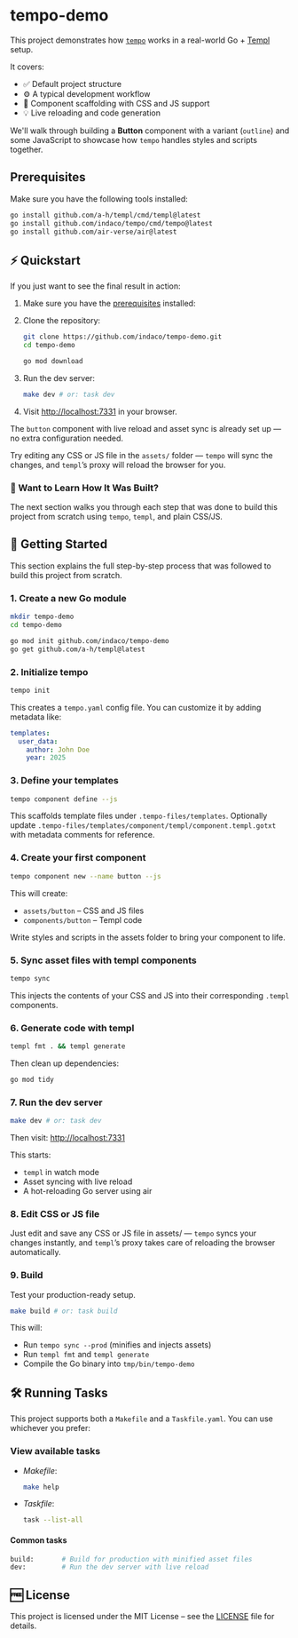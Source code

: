 # tempo-demo

This project demonstrates how [`tempo`](https://github.com/indaco/tempo) works in a real-world Go + [Templ](https://templ.guide) setup.

It covers:

- ✅ Default project structure
- ⚙️ A typical development workflow
- 🎨 Component scaffolding with CSS and JS support
- 💡 Live reloading and code generation

We'll walk through building a **Button** component with a variant (`outline`) and some JavaScript to showcase how `tempo` handles styles and scripts together.

## Prerequisites

Make sure you have the following tools installed:

```bash
go install github.com/a-h/templ/cmd/templ@latest
go install github.com/indaco/tempo/cmd/tempo@latest
go install github.com/air-verse/air@latest
```

## ⚡ Quickstart

If you just want to see the final result in action:

1. Make sure you have the [prerequisites](#prerequisites) installed:
2. Clone the repository:

    ```bash
    git clone https://github.com/indaco/tempo-demo.git
    cd tempo-demo

    go mod download
    ```

3. Run the dev server:

    ```bash
    make dev # or: task dev
    ```

4. Visit [http://localhost:7331](http://localhost:7331) in your browser.

The `button` component with live reload and asset sync is already set up — no extra configuration needed.

Try editing any CSS or JS file in the `assets/` folder — `tempo` will sync the changes, and `templ`’s proxy will reload the browser for you.

### 🔨 Want to Learn How It Was Built?

The next section walks you through each step that was done to build this project from scratch using `tempo`, `templ`, and plain CSS/JS.

## 🧪 Getting Started

This section explains the full step-by-step process that was followed to build this project from scratch.

### 1. Create a new Go module

```bash
mkdir tempo-demo
cd tempo-demo

go mod init github.com/indaco/tempo-demo
go get github.com/a-h/templ@latest
```

### 2. Initialize tempo

```bash
tempo init
```

This creates a `tempo.yaml` config file. You can customize it by adding metadata like:

```yaml
templates:
  user_data:
    author: John Doe
    year: 2025
```

### 3. Define your templates

```bash
tempo component define --js
```

This scaffolds template files under `.tempo-files/templates`.
Optionally update `.tempo-files/templates/component/templ/component.templ.gotxt` with metadata comments for reference.

### 4. Create your first component

```bash
tempo component new --name button --js
```

This will create:

- `assets/button` – CSS and JS files
- `components/button` – Templ code

Write styles and scripts in the assets folder to bring your component to life.

### 5. Sync asset files with templ components

```bash
tempo sync
```

This injects the contents of your CSS and JS into their corresponding `.templ` components.

### 6. Generate code with templ

```bash
templ fmt . && templ generate
```

Then clean up dependencies:

```bash
go mod tidy
```

### 7. Run the dev server

```bash
make dev # or: task dev
```

Then visit: [http://localhost:7331](http://localhost:7331)

This starts:

- `templ` in watch mode
- Asset syncing with live reload
- A hot-reloading Go server using air

### 8. Edit CSS or JS file

Just edit and save any CSS or JS file in assets/ — `tempo` syncs your changes instantly, and `templ`’s proxy takes care of reloading the browser automatically.

### 9. Build

Test your production-ready setup.

```bash
make build # or: task build
```

This will:

- Run `tempo sync --prod` (minifies and injects assets)
- Run `templ fmt` and `templ generate`
- Compile the Go binary into `tmp/bin/tempo-demo`

## 🛠️ Running Tasks

This project supports both a `Makefile` and a `Taskfile.yaml`. You can use whichever you prefer:

### View available tasks

- _Makefile_:

    ```bash
    make help
    ```

- _Taskfile_:

    ```bash
    task --list-all
    ```

#### Common tasks

```bash
build:       # Build for production with minified asset files
dev:         # Run the dev server with live reload
```

## 🆓 License

This project is licensed under the MIT License – see the [LICENSE](./LICENSE) file for details.

